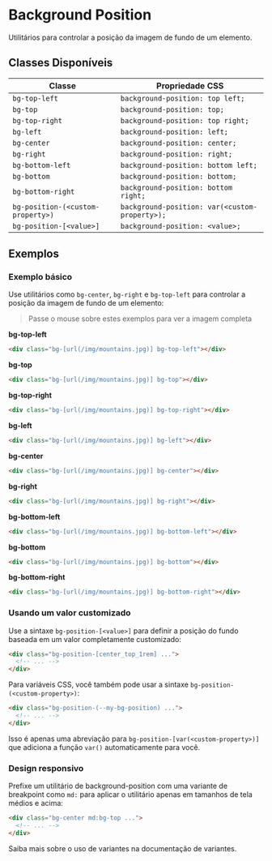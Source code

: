 # Background Position

Utilitários para controlar a posição da imagem de fundo de um elemento.

## Classes Disponíveis

| Classe | Propriedade CSS |
|--------|----------------|
| `bg-top-left` | `background-position: top left;` |
| `bg-top` | `background-position: top;` |
| `bg-top-right` | `background-position: top right;` |
| `bg-left` | `background-position: left;` |
| `bg-center` | `background-position: center;` |
| `bg-right` | `background-position: right;` |
| `bg-bottom-left` | `background-position: bottom left;` |
| `bg-bottom` | `background-position: bottom;` |
| `bg-bottom-right` | `background-position: bottom right;` |
| `bg-position-(<custom-property>)` | `background-position: var(<custom-property>);` |
| `bg-position-[<value>]` | `background-position: <value>;` |

## Exemplos

### Exemplo básico

Use utilitários como `bg-center`, `bg-right` e `bg-top-left` para controlar a posição da imagem de fundo de um elemento:

> Passe o mouse sobre estes exemplos para ver a imagem completa

**bg-top-left**
```html
<div class="bg-[url(/img/mountains.jpg)] bg-top-left"></div>
```

**bg-top**
```html
<div class="bg-[url(/img/mountains.jpg)] bg-top"></div>
```

**bg-top-right**
```html
<div class="bg-[url(/img/mountains.jpg)] bg-top-right"></div>
```

**bg-left**
```html
<div class="bg-[url(/img/mountains.jpg)] bg-left"></div>
```

**bg-center**
```html
<div class="bg-[url(/img/mountains.jpg)] bg-center"></div>
```

**bg-right**
```html
<div class="bg-[url(/img/mountains.jpg)] bg-right"></div>
```

**bg-bottom-left**
```html
<div class="bg-[url(/img/mountains.jpg)] bg-bottom-left"></div>
```

**bg-bottom**
```html
<div class="bg-[url(/img/mountains.jpg)] bg-bottom"></div>
```

**bg-bottom-right**
```html
<div class="bg-[url(/img/mountains.jpg)] bg-bottom-right"></div>
```

### Usando um valor customizado

Use a sintaxe `bg-position-[<value>]` para definir a posição do fundo baseada em um valor completamente customizado:

```html
<div class="bg-position-[center_top_1rem] ...">
  <!-- ... -->
</div>
```

Para variáveis CSS, você também pode usar a sintaxe `bg-position-(<custom-property>)`:

```html
<div class="bg-position-(--my-bg-position) ...">
  <!-- ... -->
</div>
```

Isso é apenas uma abreviação para `bg-position-[var(<custom-property>)]` que adiciona a função `var()` automaticamente para você.

### Design responsivo

Prefixe um utilitário de background-position com uma variante de breakpoint como `md:` para aplicar o utilitário apenas em tamanhos de tela médios e acima:

```html
<div class="bg-center md:bg-top ...">
  <!-- ... -->
</div>
```

Saiba mais sobre o uso de variantes na documentação de variantes.


